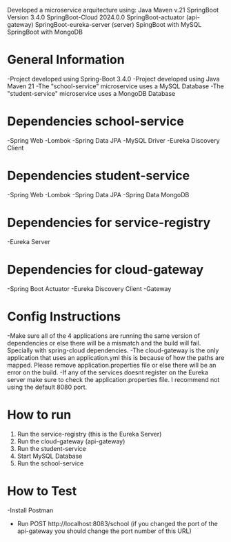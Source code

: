 Developed a microservice arquitecture using:
Java Maven v.21
SpringBoot Version 3.4.0
SpringBoot-Cloud 2024.0.0
SpringBoot-actuator (api-gateway)
SpringBoot-eureka-server (server)
SpingBoot with MySQL
SpringBoot with MongoDB

# General Information
-Project developed using Spring-Boot 3.4.0
-Project developed using Java Maven 21
-The "school-service" microservice uses a MySQL Database
-The "student-service" microservice uses a MongoDB Database

# Dependencies school-service
-Spring Web
-Lombok
-Spring Data JPA
-MySQL Driver
-Eureka Discovery Client

# Dependencies student-service
-Spring Web
-Lombok
-Spring Data JPA
-Spring Data MongoDB

# Dependencies for service-registry
-Eureka Server

# Dependencies for cloud-gateway
-Spring Boot Actuator
-Eureka Discovery Client
-Gateway

# Config Instructions
-Make sure all of the 4 applications are running the same version of dependencies or else there will be a mismatch
and the build will fail. Specially with spring-cloud dependencies.
-The cloud-gateway is the only application that uses an application.yml this is because of how the paths are mapped. Please remove application.properties file
or else there will be an error on the build. 
-If any of the services doesnt register on the Eureka server make sure to check the application.properties file. 
I recommend not using the default 8080 port. 

# How to run

1. Run the service-registry (this is the Eureka Server)
2. Run the cloud-gateway (api-gateway)
3. Run the student-service
4. Start MySQL Database
5. Run the school-service

# How to Test
-Install Postman
- Run POST http://localhost:8083/school (if you changed the port of the api-gateway you should change the port number of this URL)
